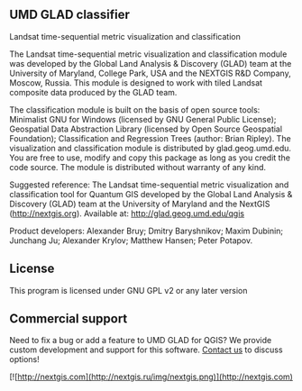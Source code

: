 UMD GLAD classifier
-------------------
Landsat time-sequential metric visualization and classification

The Landsat time-sequential metric visualization and classification module was
developed by the Global Land Analysis & Discovery (GLAD) team at the University
of Maryland, College Park, USA and the NEXTGIS R&D Company, Moscow, Russia. This
module is designed to work with tiled Landsat composite data produced by the
GLAD team.

The classification module is built on the basis of open source tools: Minimalist
GNU for Windows (licensed by GNU General Public License); Geospatial Data
Abstraction Library (licensed by Open Source Geospatial Foundation);
Classification and Regression Trees (author: Brian Ripley). The visualization
and classification module is distributed by glad.geog.umd.edu. You are free to
use, modify and copy this package as long as you credit the code source. The
module is distributed without warranty of any kind.

Suggested reference: 
The Landsat time-sequential metric visualization and
classification tool for Quantum GIS developed by the Global Land Analysis &
Discovery (GLAD) team at the University of Maryland and the NextGIS (http://nextgis.org). 
Available at: http://glad.geog.umd.edu/qgis

Product developers: Alexander Bruy; Dmitry Baryshnikov; Maxim Dubinin; Junchang
Ju; Alexander Krylov; Matthew Hansen; Peter Potapov.

License
-------------
This program is licensed under GNU GPL v2 or any later version

Commercial support
----------
Need to fix a bug or add a feature to UMD GLAD for QGIS? We provide custom development and support for this software. [Contact us](http://nextgis.ru/en/contact/) to discuss options!

[![http://nextgis.com](http://nextgis.ru/img/nextgis.png)](http://nextgis.com)
